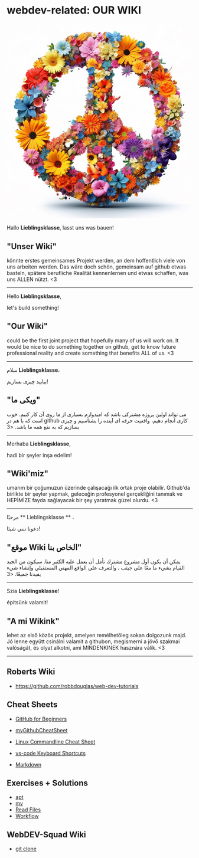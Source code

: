# webdev-related: OUR WIKI

![peace](./assets/peace.jpg)

Hallo **Lieblingsklasse**, lasst uns was bauen! 

## "Unser Wiki" 

könnte erstes gemeinsames Projekt werden, an dem  hoffentlich viele von uns arbeiten werden.
Das wäre doch schön, gemeinsam auf github etwas basteln, spätere berufliche Realität kennenlernen und etwas schaffen, was uns ALLEN nützt.
<3 

---


Hello **Lieblingsklasse**,

let's build something!

## "Our Wiki"

could be the first joint project that hopefully many of us will work on.
It would be nice to do something together on github, get to know future professional reality and create something that benefits ALL of us.
<3

---

سلام **Lieblingsklasse**،

بیایید چیزی بسازیم!

## "ویکی ما"

می تواند اولین پروژه مشترکی باشد که امیدوارم بسیاری از ما روی آن کار کنیم.
خوب است که با هم در github کاری انجام دهیم، واقعیت حرفه ای آینده را بشناسیم و چیزی بسازیم که به نفع همه ما باشد.
<3

---

Merhaba **Lieblingsklasse**,

hadi bir şeyler inşa edelim!

## "Wiki'miz"

umarım bir çoğumuzun üzerinde çalışacağı ilk ortak proje olabilir.
Github'da birlikte bir şeyler yapmak, geleceğin profesyonel gerçekliğini tanımak ve HEPİMİZE fayda sağlayacak bir şey yaratmak güzel olurdu.
<3

---

مرحبًا ** Lieblingsklasse ** ،

دعونا نبني شيئا!

## "موقع Wiki الخاص بنا"

يمكن أن يكون أول مشروع مشترك نأمل أن يعمل عليه الكثير منا.
سيكون من الجيد القيام بشيء ما معًا على جيثب ، والتعرف على الواقع المهني المستقبلي وإنشاء شيء يفيدنا جميعًا.
<3

---

Szia **Lieblingsklasse**!

építsünk valamit!

## "A mi Wikink"

lehet az első közös projekt, amelyen remélhetőleg sokan dolgozunk majd.
Jó lenne együtt csinálni valamit a githubon, megismerni a jövő szakmai valóságát, és olyat alkotni, ami MINDENKINEK hasznára válik.
<3

---

## Roberts Wiki

- https://github.com/robbdouglas/web-dev-tutorials

## Cheat Sheets

- [GitHub for Beginners](https://github.com/robbdouglas/web-dev-tutorials)

- [myGithubCheatSheet](https://github.com/2701kai/webdev-related/blob/main/cheat-sheets/git-cheat-sheet.md)

- [Linux Commandline Cheat Sheet](https://github.com/2701kai/webdev-related/blob/main/cheat-sheets/linux-command-line.pdf)

- [vs-code Keyboard Shortcuts](https://github.com/2701kai/webdev-related/blob/main/cheat-sheets/vscode-keyboard-shortcuts-linux.pdf)

- [Markdown](https://github.com/adam-p/markdown-here/wiki/Markdown-Cheatsheet)

## Exercises + Solutions

- [apt](./solutions/solution-apt.md)
- [mv](./solutions/solution-i-like-to-move-it.md)
- [Read Files](./solutions/solution-navigating-reading.md)
- [Workflow](./solutions/workflow.md)

## WebDEV-Squad Wiki

- [git clone](./wiki/2023-06-15-git_clone.md)
